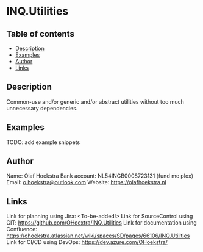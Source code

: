 # INQ.Utilities

## Table of contents
* [Description](#description)
* [Examples](#examples)
* [Author](#author)
* [Links](#links)


## Description
Common-use and/or generic and/or abstract utilities without too much unnecessary dependencies.

## Examples
TODO: add example snippets

## Author
Name: Olaf Hoekstra
Bank account: NL54INGB0008723131 (fund me plox)
Email: o.hoekstra@outlook.com
Website: https://olafhoekstra.nl

## Links
Link for planning using Jira: <To-be-added!>
Link for SourceControl using GIT: https://github.com/OHoextra/INQ.Utilities
Link for documentation using Confluence: https://ohoekstra.atlassian.net/wiki/spaces/SD/pages/66106/INQ.Utilities
Link for CI/CD using DevOps: https://dev.azure.com/OHoekstra/